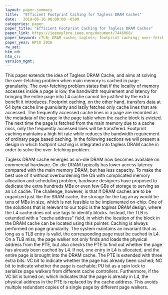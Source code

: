 ```yaml
---
layout: paper-summary
title:  "Efficient Footprint Caching for Tagless DRAM Caches"
date:   2018-06-16 00:00:00 -0500
categories: paper
paper_title: "Efficient Footprint Caching for Tagless DRAM Caches"
paper_link: https://ieeexplore.ieee.org/document/7446068/
paper_keyword: cTLB; DRAM cache; tagless; footprint caching; over-fetching
paper_year: HPCA 2016
rw_set: 
htm_cd: 
htm_cr: 
version_mgmt: 
---
```


This paper extends the idea of Tagless DRAM Cache, and aims at solving the over-fetching
problem when main memory is cached in page granularity. The over-fetching problem states that
if the locality of memory accesses inside a page is low, the bandwidth requirement and latency for 
bringing the entire page into L4 cache cannot be justified by the extra benefit it introduces. Footprint 
caching, on the other hand, transfers data at 64 byte cache line guanularity and lazily fetches only cache 
lines that are accessed. The frequently accessed cache lines in a page are recorded as the metadata
of the page in the page table when the cache block is evicted. The next time the page is fetched from the main 
memory due to a cache miss, only the frequently accessed lines will be transfered. Footprint caching maintains 
a high hit rate while reduces the bandwidth requirement of ordinary page based caching. In the following sections
we will present a design in which footprint caching is integrated into tagless DRAM cache in order to 
solve the over-fetching problem.

Tagless DRAM cache emerges as on-die DRAM now becomes available on commercial hardware. On-die DRAM
typically has lower access latency compared with the main memory DRAM, but has less capacity. To make the 
best use of it without overburdening the OS with complicated memory allocation and scheduling problem, hardware 
designers have proposed to dedicate the extra hundreds MBs or even few GBs of storage to serving as an L4 cache. 
The challenge, however, is that if DRAM caches are to be organized just like the SRAM cache, the storage 
for the tag array would be tens of MBs in size, which is not feasible to be implemented on-chip. One of the solutions
that is relevant to our topic is the *tagless DRAM* design, where the L4 cache does not use tags to identify blocks.
Instead, the TLB is extended with a "cache address" field, in which the location of the block in the DRAM cache 
can be located using this pointer. Caching is always performed on page granularity. The system maintains an 
invariant that as long as a TLB entry is valid, the corresponding page must be cached in L4. On a TLB miss, the 
page walker not only finds and loads the physical address from the PTE, but also checks the PTE to find out 
whether the page has already been cached by L4. If not, one entry in L4 is allocated, and the entire page is 
brought into the DRAM cache. The PTE is extended with three extra bits: VC bit to indicate whether the page 
has already been cached; NC bit to indicate whether the page is cachable; PU bit as a spin lock to serialize
page walkers from different cache controllers. Furthermore, if the VC bit is turned on, which indicates that
the page is already in L4, the physical address in the PTE is replaced by the cache address. This avoids multiple 
redundant copies of a single page by different page walkers. 